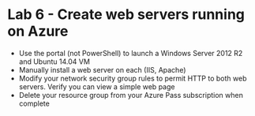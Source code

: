 # Lab 6 - Create web servers running on Azure

* Use the portal (not PowerShell) to launch a Windows Server 2012 R2 and Ubuntu 14.04 VM
* Manually install a web server on each (IIS, Apache)
* Modify your network security group rules to permit HTTP to both web servers. Verify you can view a simple web page
* Delete your resource group from your Azure Pass subscription when complete